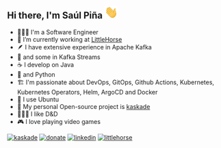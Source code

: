 <h2 align="left">Hi there, I'm Saúl Piña <img src="https://raw.githubusercontent.com/ABSphreak/ABSphreak/master/gifs/Hi.gif" height="30" /></h2>

- 🧑🏽‍💻 I'm a Software Engineer
- 🐎 I’m currently working at [LittleHorse](https://github.com/littlehorse-enterprises)
- 🪶 I have extensive experience in Apache Kafka
- 🦦 and some in Kafka Streams
- ☕ I develop on Java
- 🐍 and Python
- 🏗️ I'm passionate about DevOps, GitOps, Github Actions, Kubernetes, Kubernetes Operators, Helm, ArgoCD and Docker
- 🐧 I use Ubuntu
- 🚀 My personal Open-source project is [kaskade](https://github.com/sauljabin/kaskade)
- 🧙🏾‍♂️ I like D&D
- 🎮 I love playing video games

[![kaskade](https://img.shields.io/badge/kaskade-blueviolet)](https://github.com/sauljabin/kaskade)
[![donate](https://img.shields.io/badge/donate-EA4AAA)](https://github.com/sponsors/sauljabin)
[![linkedin](https://img.shields.io/badge/linkedin-0A66C2)](https://www.linkedin.com/in/sauljabin)
[![littlehorse](https://img.shields.io/badge/littlehorse-gray)](https://github.com/littlehorse-enterprises/littlehorse)
